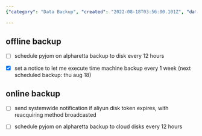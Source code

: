 ```yaml
---
{"category": "Data Backup", "created": "2022-08-18T03:56:00.101Z", "date": "2022-08-18 03:56:00", "description": "The article discusses backup schedules for a system, covering both offline backups to disk and online backups to cloud disks. It also provides guidance on setting up notification systems and determining timetables for regular intervals of execution.", "modified": "2022-08-18T20:20:29.639Z", "tags": ["schedule"], "title": "backup schedules"}

---
```


## offline backup

- [ ] schedule pyjom on alpharetta backup to disk every 12 hours

- [x] set a notice to let me execute time machine backup every 1 week (next scheduled backup: thu aug 18)

## online backup

- [ ] send systemwide notification if aliyun disk token expires, with reacquiring method broadcasted

- [ ] schedule pyjom on alpharetta backup to cloud disks every 12 hours
